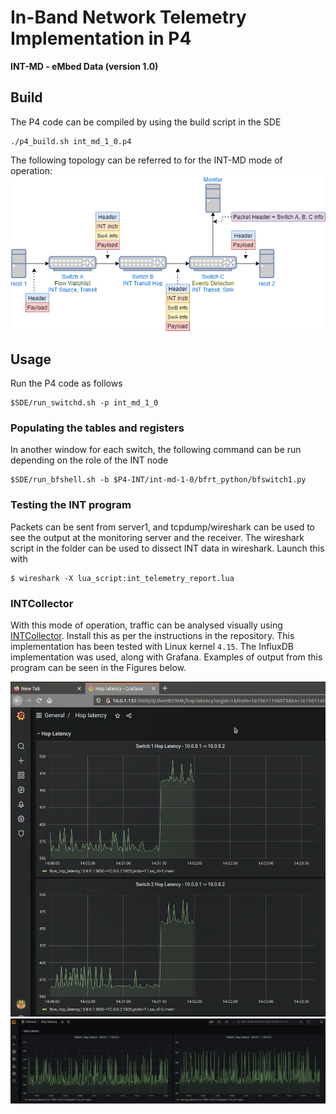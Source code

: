 # In-Band Network Telemetry Implementation in P4

**INT-MD - eMbed Data (version 1.0)**

## Build

The P4 code can be compiled by using the build script in the SDE
```
./p4_build.sh int_md_1_0.p4
```

The following topology can be referred to for the INT-MD mode of operation:
![INT-MD](../figures/int-md.png)

## Usage

Run the P4 code as follows
```
$SDE/run_switchd.sh -p int_md_1_0
```

### Populating the tables and registers

In another window for each switch, the following command can be run depending on the role of the INT node
```
$SDE/run_bfshell.sh -b $P4-INT/int-md-1-0/bfrt_python/bfswitch1.py
```

### Testing the INT program

Packets can be sent from server1, and tcpdump/wireshark can be used to see the output at the monitoring server and the receiver. The wireshark script in the folder can be used to dissect INT data in wireshark. Launch this with 
```
$ wireshark -X lua_script:int_telemetry_report.lua
```

### INTCollector

With this mode of operation, traffic can be analysed visually using [INTCollector](https://gitlab.com/tunv_ebpf/BPFCollector/). Install this as per the instructions in the repository. This implementation has been tested with Linux kernel `4.15`. The InfluxDB implementation was used, along with Grafana. Examples of output from this program can be seen in the Figures below. 

![Example 1](../figures/grafana-example.png)
![Example 2](../figures/grafana-example-2.png)
